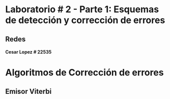 # Laboratorio # 2 - Parte 1: Esquemas de detección y corrección de errores

## Redes

#### Cesar Lopez # 22535

# Algoritmos de Corrección de errores

## Emisor Viterbi
